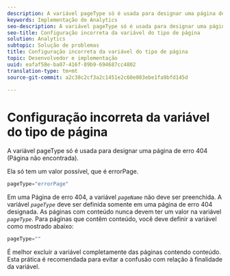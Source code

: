 ```yaml
---
description: A variável pageType só é usada para designar uma página de erro 404 (Página não encontrada).
keywords: Implementação do Analytics
seo-description: A variável pageType só é usada para designar uma página de erro 404 (Página não encontrada).
seo-title: Configuração incorreta da variável do tipo de página
solution: Analytics
subtopic: Solução de problemas
title: Configuração incorreta da variável do tipo de página
topic: Desenvolvedor e implementação
uuid: eafaf58e-ba07-416f-89b9-694687cc4802
translation-type: tm+mt
source-git-commit: a2c38c2cf3a2c1451e2c60e003ebe1fa9bfd145d

---
```



# Configuração incorreta da variável do tipo de página

A variável pageType só é usada para designar uma página de erro 404 (Página não encontrada).

Ela só tem um valor possível, que é errorPage.

```js
pageType="errorPage"
```

Em uma Página de erro 404, a variável *`pageName`* não deve ser preenchida. A variável *`pageType`* deve ser definida somente em uma página de erro 404 designada. As páginas com conteúdo nunca devem ter um valor na variável *`pageType`*. Para páginas que contêm conteúdo, você deve definir a variável como mostrado abaixo:

```js
pageType=""
```

É melhor excluir a variável completamente das páginas contendo conteúdo. Esta prática é recomendada para evitar a confusão com relação à finalidade da variável.

